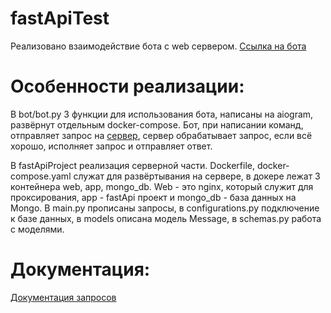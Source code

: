 # fastApiTest
Реализовано взаимодействие бота с web сервером. [Ссылка на бота](https://t.me/Test12345MyBot)
# **Особенности реализации:**
В bot/bot.py 3 функции для использования бота, написаны на aiogram, развёрнут отдельным docker-compose. Бот, при написании команд, отправляет запрос на [сервер](https://testfastapibot.ru), сервер обрабатывает запрос, если всё хорошо, исполняет запрос и отправляет ответ.

В fastApiProject реализация серверной части. Dockerfile, docker-compose.yaml служат для развёртывания на сервере, в докере лежат 3 контейнера web, app, mongo_db. Web - это nginx, который служит для проксирования, app - fastApi проект и mongo_db - база данных на Mongo.
В main.py прописаны запросы, в configurations.py подключение к базе данных, в models описана модель Message, в schemas.py работа с моделями.


# **Документация:**
[Документация запросов](https://testfastapibot.ru/docs)
